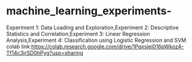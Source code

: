 # machine_learning_experiments-
Experiment 1: Data Loading and Exploration,Experiment 2: Descriptive Statistics and Correlation,Experiment 3: Linear Regression Analysis,Experiment 4: Classification using Logistic Regression and SVM
colab link:https://colab.research.google.com/drive/1Pqxsjei016pWkozA-Tf14c3jrSD0hPyg?usp=sharing
